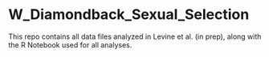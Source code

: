 # W_Diamondback_Sexual_Selection

This repo contains all data files analyzed in Levine et al. (in prep), along with the R Notebook used for all analyses.
